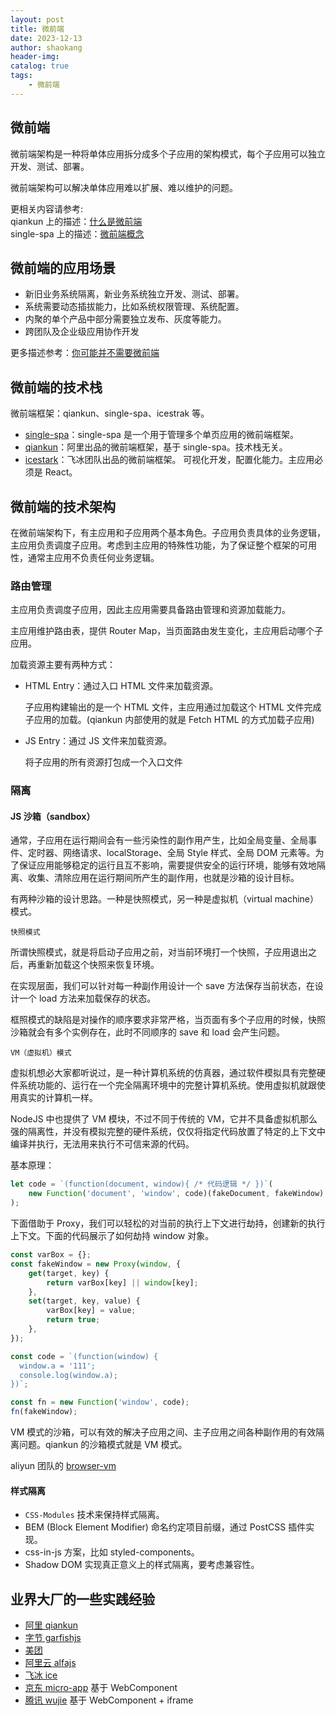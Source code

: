 ```yaml
---
layout: post
title: 微前端
date: 2023-12-13
author: shaokang
header-img:
catalog: true
tags:
    - 微前端
---
```


## 微前端

微前端架构是一种将单体应用拆分成多个子应用的架构模式，每个子应用可以独立开发、测试、部署。

微前端架构可以解决单体应用难以扩展、难以维护的问题。

更相关内容请参考:  
qiankun 上的描述：[什么是微前端](https://qiankun.umijs.org/zh/guide#%E4%BB%80%E4%B9%88%E6%98%AF%E5%BE%AE%E5%89%8D%E7%AB%AF)  
single-spa 上的描述：[微前端概念](https://zh-hans.single-spa.js.org/docs/microfrontends-concept)

## 微前端的应用场景

-   新旧业务系统隔离，新业务系统独立开发、测试、部署。
-   系统需要动态插拔能力，比如系统权限管理、系统配置。
-   内聚的单个产品中部分需要独立发布、灰度等能力。
-   跨团队及企业级应用协作开发

更多描述参考：[你可能并不需要微前端](https://zhuanlan.zhihu.com/p/391248835)

## 微前端的技术栈

微前端框架：qiankun、single-spa、icestrak 等。

-   [single-spa](https://zh-hans.single-spa.js.org/)：single-spa 是一个用于管理多个单页应用的微前端框架。
-   [qiankun](https://qiankun.umijs.org/zh/guide)：阿里出品的微前端框架，基于 single-spa。技术栈无关。
-   [icestark](https://v3.ice.work/docs/guide/advanced/icestark)：飞冰团队出品的微前端框架。 可视化开发，配置化能力。主应用必须是 React。

## 微前端的技术架构

在微前端架构下，有主应用和子应用两个基本角色。子应用负责具体的业务逻辑，主应用负责调度子应用。考虑到主应用的特殊性功能，为了保证整个框架的可用性，通常主应用不负责任何业务逻辑。

### 路由管理

主应用负责调度子应用，因此主应用需要具备路由管理和资源加载能力。

主应用维护路由表，提供 Router Map，当页面路由发生变化，主应用启动哪个子应用。

加载资源主要有两种方式：

-   HTML Entry：通过入口 HTML 文件来加载资源。

    子应用构建输出的是一个 HTML 文件，主应用通过加载这个 HTML 文件完成子应用的加载。(qiankun 内部使用的就是 Fetch HTML 的方式加载子应用)

-   JS Entry：通过 JS 文件来加载资源。

    将子应用的所有资源打包成一个入口文件

### 隔离

#### JS 沙箱（sandbox）

通常，子应用在运行期间会有一些污染性的副作用产生，比如全局变量、全局事件、定时器、网络请求、localStorage、全局 Style 样式、全局 DOM 元素等。为了保证应用能够稳定的运行且互不影响，需要提供安全的运行环境，能够有效地隔离、收集、清除应用在运行期间所产生的副作用，也就是沙箱的设计目标。

有两种沙箱的设计思路。一种是快照模式，另一种是虚拟机（virtual machine）模式。

`快照模式`

所谓快照模式，就是将启动子应用之前，对当前环境打一个快照，子应用退出之后，再重新加载这个快照来恢复环境。

在实现层面，我们可以针对每一种副作用设计一个 save 方法保存当前状态，在设计一个 load 方法来加载保存的状态。

框照模式的缺陷是对操作的顺序要求非常严格，当页面有多个子应用的时候，快照沙箱就会有多个实例存在，此时不同顺序的 save 和 load 会产生问题。

`VM（虚拟机）模式`

虚拟机想必大家都听说过，是一种计算机系统的仿真器，通过软件模拟具有完整硬件系统功能的、运行在一个完全隔离环境中的完整计算机系统。使用虚拟机就跟使用真实的计算机一样。

NodeJS 中也提供了 VM 模块，不过不同于传统的 VM，它并不具备虚拟机那么强的隔离性，并没有模拟完整的硬件系统，仅仅将指定代码放置了特定的上下文中编译并执行，无法用来执行不可信来源的代码。

基本原理：

```js
let code = `(function(document, window){ /* 代码逻辑 */ })`(
    new Function('document', 'window', code)(fakeDocument, fakeWindow)
);
```

下面借助于 Proxy，我们可以轻松的对当前的执行上下文进行劫持，创建新的执行上下文。下面的代码展示了如何劫持 window 对象。

```js
const varBox = {};
const fakeWindow = new Proxy(window, {
    get(target, key) {
        return varBox[key] || window[key];
    },
    set(target, key, value) {
        varBox[key] = value;
        return true;
    },
});

const code = `(function(window) {
  window.a = '111';
  console.log(window.a);
})`;

const fn = new Function('window', code);
fn(fakeWindow);
```

VM 模式的沙箱，可以有效的解决子应用之间、主子应用之间各种副作用的有效隔离问题。qiankun 的沙箱模式就是 VM 模式。

aliyun 团队的 [browser-vm](https://github.com/aliyun/alibabacloud-alfa/blob/dev/packages/core/browser-vm/src/index.js)

#### 样式隔离

-   `CSS-Modules` 技术来保持样式隔离。
-   BEM (Block Element Modifier) 命名约定项目前缀，通过 PostCSS 插件实现。
-   css-in-js 方案，比如 styled-components。
-   Shadow DOM 实现真正意义上的样式隔离，要考虑兼容性。

## 业界大厂的一些实践经验

-   [阿里 qiankun](https://qiankun.umijs.org/zh/guide)
-   [字节 garfishjs](https://www.garfishjs.org/blog)
-   [美团](https://tech.meituan.com/tags/%E5%BE%AE%E5%89%8D%E7%AB%AF.html)
-   [阿里云 alfajs](https://alfajs.xconsole.cloud/)
-   [飞冰 ice](https://micro-frontends.ice.work/)
-   [京东 micro-app](https://micro-zoe.github.io/micro-app/docs.html#/) 基于 WebComponent
-   [腾讯 wujie](https://wujie-micro.github.io/doc/) 基于 WebComponent + iframe
